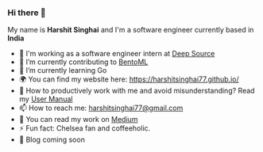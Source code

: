 ### Hi there 👋

<!--
**harshitsinghai77/harshitsinghai77** is a ✨ _special_ ✨ repository because its `README.md` (this file) appears on your GitHub profile. -->

My name is **Harshit Singhai** and I'm a software engineer currently based in **India**

- 🔭 I'm working as a software engineer intern at [Deep Source](https://deepsource.io/)
- 🔭 I’m currently contributing to [BentoML](https://github.com/bentoml/BentoML)
- 🌱 I’m currently learning Go
- 🌍 You can find my website here: https://harshitsinghai77.github.io/
- 💬 How to productively work with me and avoid misunderstanding? Read my [User Manual](https://gist.github.com/harshitsinghai77/43dc955324cd5476cb0b1ba75c124fea)
- 📫 How to reach me: harshitsinghai77@gmail.com
- 📖 You can read my work on [Medium](https://harshitsinghai77.medium.com/)
- ⚡ Fun fact: Chelsea fan and coffeeholic. 
- 🗿 Blog coming soon
